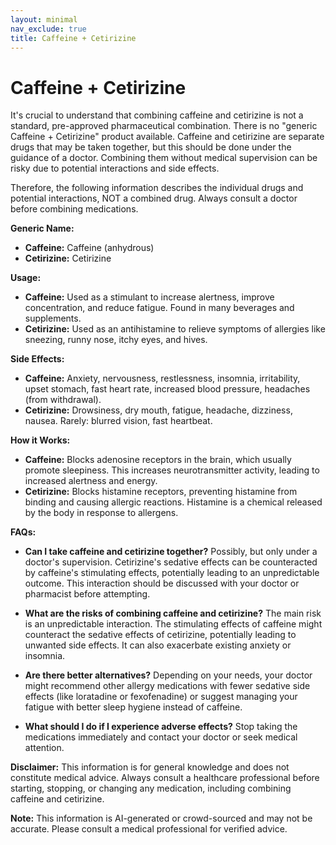 ```yaml
---
layout: minimal
nav_exclude: true
title: Caffeine + Cetirizine
---
```


# Caffeine + Cetirizine

It's crucial to understand that combining caffeine and cetirizine is not a standard, pre-approved pharmaceutical combination.  There is no "generic Caffeine + Cetirizine" product available.  Caffeine and cetirizine are separate drugs that may be taken together, but this should be done under the guidance of a doctor. Combining them without medical supervision can be risky due to potential interactions and side effects.

Therefore, the following information describes the individual drugs and potential interactions, NOT a combined drug.  Always consult a doctor before combining medications.


**Generic Name:**

* **Caffeine:** Caffeine (anhydrous)
* **Cetirizine:** Cetirizine


**Usage:**

* **Caffeine:** Used as a stimulant to increase alertness, improve concentration, and reduce fatigue.  Found in many beverages and supplements.
* **Cetirizine:**  Used as an antihistamine to relieve symptoms of allergies like sneezing, runny nose, itchy eyes, and hives.


**Side Effects:**

* **Caffeine:**  Anxiety, nervousness, restlessness, insomnia, irritability, upset stomach, fast heart rate, increased blood pressure, headaches (from withdrawal).
* **Cetirizine:**  Drowsiness, dry mouth, fatigue, headache, dizziness, nausea.  Rarely:  blurred vision, fast heartbeat.


**How it Works:**

* **Caffeine:** Blocks adenosine receptors in the brain, which usually promote sleepiness. This increases neurotransmitter activity, leading to increased alertness and energy.
* **Cetirizine:** Blocks histamine receptors, preventing histamine from binding and causing allergic reactions. Histamine is a chemical released by the body in response to allergens.


**FAQs:**

* **Can I take caffeine and cetirizine together?**  Possibly, but only under a doctor's supervision. Cetirizine's sedative effects can be counteracted by caffeine's stimulating effects, potentially leading to an unpredictable outcome.  This interaction should be discussed with your doctor or pharmacist before attempting.

* **What are the risks of combining caffeine and cetirizine?** The main risk is an unpredictable interaction. The stimulating effects of caffeine might counteract the sedative effects of cetirizine, potentially leading to unwanted side effects.  It can also exacerbate existing anxiety or insomnia.

* **Are there better alternatives?** Depending on your needs, your doctor might recommend other allergy medications with fewer sedative side effects (like loratadine or fexofenadine) or suggest managing your fatigue with better sleep hygiene instead of caffeine.

* **What should I do if I experience adverse effects?** Stop taking the medications immediately and contact your doctor or seek medical attention.


**Disclaimer:** This information is for general knowledge and does not constitute medical advice.  Always consult a healthcare professional before starting, stopping, or changing any medication, including combining caffeine and cetirizine.


**Note:** This information is AI-generated or crowd-sourced and may not be accurate. Please consult a medical professional for verified advice.